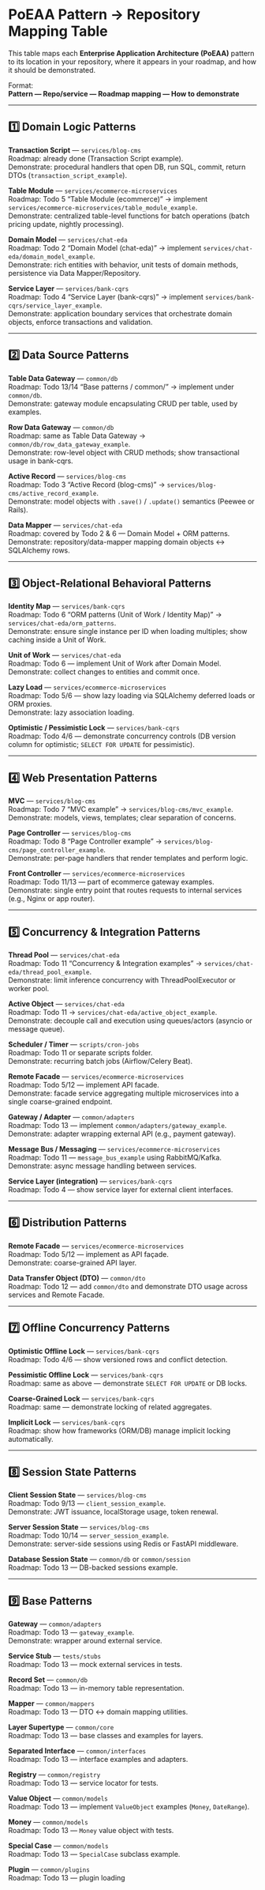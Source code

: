 # PoEAA Pattern → Repository Mapping Table

This table maps each **Enterprise Application Architecture (PoEAA)** pattern to its location in your repository, where it appears in your roadmap, and how it should be demonstrated.

Format:  
**Pattern — Repo/service — Roadmap mapping — How to demonstrate**

---

## 1️⃣ Domain Logic Patterns

**Transaction Script** — `services/blog-cms`  
Roadmap: already done (Transaction Script example).  
Demonstrate: procedural handlers that open DB, run SQL, commit, return DTOs (`transaction_script_example`).

**Table Module** — `services/ecommerce-microservices`  
Roadmap: Todo 5 “Table Module (ecommerce)” → implement `services/ecommerce-microservices/table_module_example`.  
Demonstrate: centralized table-level functions for batch operations (batch pricing update, nightly processing).

**Domain Model** — `services/chat-eda`  
Roadmap: Todo 2 “Domain Model (chat-eda)” → implement `services/chat-eda/domain_model_example`.  
Demonstrate: rich entities with behavior, unit tests of domain methods, persistence via Data Mapper/Repository.

**Service Layer** — `services/bank-cqrs`  
Roadmap: Todo 4 “Service Layer (bank-cqrs)” → implement `services/bank-cqrs/service_layer_example`.  
Demonstrate: application boundary services that orchestrate domain objects, enforce transactions and validation.

---

## 2️⃣ Data Source Patterns

**Table Data Gateway** — `common/db`  
Roadmap: Todo 13/14 “Base patterns / common/” → implement under `common/db`.  
Demonstrate: gateway module encapsulating CRUD per table, used by examples.

**Row Data Gateway** — `common/db`  
Roadmap: same as Table Data Gateway → `common/db/row_data_gateway_example`.  
Demonstrate: row-level object with CRUD methods; show transactional usage in bank-cqrs.

**Active Record** — `services/blog-cms`  
Roadmap: Todo 3 “Active Record (blog-cms)” → `services/blog-cms/active_record_example`.  
Demonstrate: model objects with `.save()` / `.update()` semantics (Peewee or Rails).

**Data Mapper** — `services/chat-eda`  
Roadmap: covered by Todo 2 & 6 — Domain Model + ORM patterns.  
Demonstrate: repository/data-mapper mapping domain objects ↔ SQLAlchemy rows.

---

## 3️⃣ Object-Relational Behavioral Patterns

**Identity Map** — `services/bank-cqrs`  
Roadmap: Todo 6 “ORM patterns (Unit of Work / Identity Map)” → `services/chat-eda/orm_patterns`.  
Demonstrate: ensure single instance per ID when loading multiples; show caching inside a Unit of Work.

**Unit of Work** — `services/chat-eda`  
Roadmap: Todo 6 — implement Unit of Work after Domain Model.  
Demonstrate: collect changes to entities and commit once.

**Lazy Load** — `services/ecommerce-microservices`  
Roadmap: Todo 5/6 — show lazy loading via SQLAlchemy deferred loads or ORM proxies.  
Demonstrate: lazy association loading.

**Optimistic / Pessimistic Lock** — `services/bank-cqrs`  
Roadmap: Todo 4/6 — demonstrate concurrency controls (DB version column for optimistic; `SELECT FOR UPDATE` for pessimistic).

---

## 4️⃣ Web Presentation Patterns

**MVC** — `services/blog-cms`  
Roadmap: Todo 7 “MVC example” → `services/blog-cms/mvc_example`.  
Demonstrate: models, views, templates; clear separation of concerns.

**Page Controller** — `services/blog-cms`  
Roadmap: Todo 8 “Page Controller example” → `services/blog-cms/page_controller_example`.  
Demonstrate: per-page handlers that render templates and perform logic.

**Front Controller** — `services/ecommerce-microservices`  
Roadmap: Todo 11/13 — part of ecommerce gateway examples.  
Demonstrate: single entry point that routes requests to internal services (e.g., Nginx or app router).

---

## 5️⃣ Concurrency & Integration Patterns

**Thread Pool** — `services/chat-eda`  
Roadmap: Todo 11 “Concurrency & Integration examples” → `services/chat-eda/thread_pool_example`.  
Demonstrate: limit inference concurrency with ThreadPoolExecutor or worker pool.

**Active Object** — `services/chat-eda`  
Roadmap: Todo 11 → `services/chat-eda/active_object_example`.  
Demonstrate: decouple call and execution using queues/actors (asyncio or message queue).

**Scheduler / Timer** — `scripts/cron-jobs`  
Roadmap: Todo 11 or separate scripts folder.  
Demonstrate: recurring batch jobs (Airflow/Celery Beat).

**Remote Facade** — `services/ecommerce-microservices`  
Roadmap: Todo 5/12 — implement API facade.  
Demonstrate: facade service aggregating multiple microservices into a single coarse-grained endpoint.

**Gateway / Adapter** — `common/adapters`  
Roadmap: Todo 13 — implement `common/adapters/gateway_example`.  
Demonstrate: adapter wrapping external API (e.g., payment gateway).

**Message Bus / Messaging** — `services/ecommerce-microservices`  
Roadmap: Todo 11 — `message_bus_example` using RabbitMQ/Kafka.  
Demonstrate: async message handling between services.

**Service Layer (integration)** — `services/bank-cqrs`  
Roadmap: Todo 4 — show service layer for external client interfaces.

---

## 6️⃣ Distribution Patterns

**Remote Facade** — `services/ecommerce-microservices`  
Roadmap: Todo 5/12 — implement as API façade.  
Demonstrate: coarse-grained API layer.

**Data Transfer Object (DTO)** — `common/dto`  
Roadmap: Todo 12 — add `common/dto` and demonstrate DTO usage across services and Remote Facade.

---

## 7️⃣ Offline Concurrency Patterns

**Optimistic Offline Lock** — `services/bank-cqrs`  
Roadmap: Todo 4/6 — show versioned rows and conflict detection.

**Pessimistic Offline Lock** — `services/bank-cqrs`  
Roadmap: same as above — demonstrate `SELECT FOR UPDATE` or DB locks.

**Coarse-Grained Lock** — `services/bank-cqrs`  
Roadmap: same — demonstrate locking of related aggregates.

**Implicit Lock** — `services/bank-cqrs`  
Roadmap: show how frameworks (ORM/DB) manage implicit locking automatically.

---

## 8️⃣ Session State Patterns

**Client Session State** — `services/blog-cms`  
Roadmap: Todo 9/13 — `client_session_example`.  
Demonstrate: JWT issuance, localStorage usage, token renewal.

**Server Session State** — `services/blog-cms`  
Roadmap: Todo 10/14 — `server_session_example`.  
Demonstrate: server-side sessions using Redis or FastAPI middleware.

**Database Session State** — `common/db` or `common/session`  
Roadmap: Todo 13 — DB-backed sessions example.

---

## 9️⃣ Base Patterns

**Gateway** — `common/adapters`  
Roadmap: Todo 13 — `gateway_example`.  
Demonstrate: wrapper around external service.

**Service Stub** — `tests/stubs`  
Roadmap: Todo 13 — mock external services in tests.

**Record Set** — `common/db`  
Roadmap: Todo 13 — in-memory table representation.

**Mapper** — `common/mappers`  
Roadmap: Todo 13 — DTO ↔ domain mapping utilities.

**Layer Supertype** — `common/core`  
Roadmap: Todo 13 — base classes and examples for layers.

**Separated Interface** — `common/interfaces`  
Roadmap: Todo 13 — interface examples and adapters.

**Registry** — `common/registry`  
Roadmap: Todo 13 — service locator for tests.

**Value Object** — `common/models`  
Roadmap: Todo 13 — implement `ValueObject` examples (`Money`, `DateRange`).

**Money** — `common/models`  
Roadmap: Todo 13 — `Money` value object with tests.

**Special Case** — `common/models`  
Roadmap: Todo 13 — `SpecialCase` subclass example.

**Plugin** — `common/plugins`  
Roadmap: Todo 13 — plugin loading
